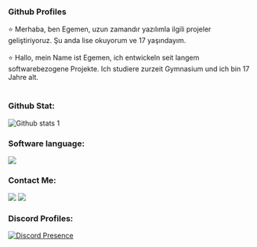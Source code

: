 ### Github Profiles
</h1>
⭐️ Merhaba, ben Egemen, uzun zamandır yazılımla ilgili projeler geliştiriyoruz. Şu anda lise okuyorum ve 17 yaşındayım.
<br></br>

</h1>
⭐️ Hallo, mein Name ist Egemen, ich entwickeln seit langem softwarebezogene Projekte. Ich studiere zurzeit Gymnasium und ich bin 17 Jahre alt.   
<br></br>

### Github Stat:

![Github stats 1](https://github-readme-stats.vercel.app/api?username=Rhodephp&show_icons=true&theme=gradient)


<div align="center">
   <a href="https://discord.com/users/797503148578177064" target="_blank">
   </a>
</div>
</div>

### Software language:
<img src="https://skillicons.dev/icons?i=js,html,css,php,nodejs,mongodb,firebase,git,tailwind,ps&theme=dark" />

### Contact Me:
<div>
   <a href="https://instagram.com/egemenrhode"><img src="https://skillicons.dev/icons?i=instagram&theme=dark" /></a>
   <a href="https://discord.com/users/797503148578177064"><img src="https://skillicons.dev/icons?i=discord&theme=dark" /></a>
</div>

### Discord Profiles:
[![Discord Presence](https://lanyard.cnrad.dev/api/797503148578177064)](https://discord.com/users/797503148578177064)

